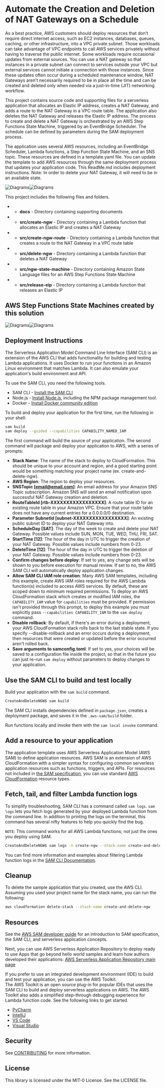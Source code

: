 # Automate the Creation and Deletion of NAT Gateways on a Schedule

As a best practice, AWS customers should deploy resources that don’t require direct internet access, such as EC2 instances, databases, queues, caching, or other infrastructure, into a VPC private subnet. Those workloads can take advantage of VPC endpoints to call AWS services privately without having to traverse the public internet. Some workloads require occasional updates from external sources. You can use a NAT gateway so that instances in a private subnet can connect to services outside your VPC but external services cannot initiate a connection with those instances. Since these updates often occur during a scheduled maintenance window, NAT Gateways aren't necessarily required to be in place all the time and can be created and deleted only when needed via a just-in-time (JIT) networking workflow.

This project contains source code and supporting files for a serverless application that allocates an Elastic IP address, creates a NAT Gateway, and adds a route to the NAT Gateway in a VPC route table. The application also deletes the NAT Gateway and releases the Elastic IP address. The process to create and delete a NAT Gateway is orchestrated by an AWS Step Functions State Machine, triggered by an EventBridge Scheduler. The schedule can be defined by parameters during the SAM deployment process.  

The application uses several AWS resources, including an EventBridge Scheduler, Lambda functions, a Step Function State Machine, and an SNS topic. These resources are defined in a template.yaml file. You can update the template to add AWS resources through the same deployment process that updates your application code. This ReadMe.md includes deployment instructions. Note: In order to delete your NAT Gateway, it will need to be in an available state.


![Diagrams](./docs/CreateNGW.png)![Diagrams](./docs/DeleteNGW.png)

This project includes the following files and folders.

- * **docs** - Directory containing supporting documents
- * **src/create-ngw** - Directory containing a Lambda function that allocates an Elastic IP and creates a NAT Gateway
- * **src/create-ngw-route** - Directory containing a Lambda function that creates a route to the NAT Gateway in a VPC route table
- * **src/delete-ngw** - Directory containing a Lambda function that deletes a NAT Gateway
- * **src/ngw-state-machine** - Directory containing Amazon State Language files for an AWS Step Functions State Machine
- * **src/release-eip** - Directory containing a Lambda function that releases an Elastic IP 




## AWS Step Functions State Machines created by this solution
![Diagrams](./docs/CreateNGW-StateMachine.png)![Diagrams](./docs/DeleteNGW-StateMachine.png)



## Deployment Instructions

The Serverless Application Model Command Line Interface (SAM CLI) is an extension of the AWS CLI that adds functionality for building and testing Lambda applications. It uses Docker to run your functions in an Amazon Linux environment that matches Lambda. It can also emulate your application's build environment and API.

To use the SAM CLI, you need the following tools.

* SAM CLI - [Install the SAM CLI](https://docs.aws.amazon.com/serverless-application-model/latest/developerguide/serverless-sam-cli-install.html)
* Node.js - [Install Node.js](https://nodejs.org/en/), including the NPM package management tool.
* Docker - [Install Docker community edition](https://hub.docker.com/search/?type=edition&offering=community)

To build and deploy your application for the first time, run the following in your shell:

```bash
sam build
sam deploy --guided --capabilities CAPABILITY_NAMED_IAM
```

The first command will build the source of your application. The second command will package and deploy your application to AWS, with a series of prompts:

* **Stack Name**: The name of the stack to deploy to CloudFormation. This should be unique to your account and region, and a good starting point would be something matching your project name (ex. create-and-delete-ngw).
* **AWS Region**: The region to deploy your resources.
* **SNSTopic [email@email.com]**: An email address for your Amazon SNS Topic subscription.  Amazon SNS will send an email notification upon successful NAT Gateway creation and deletion.
* **RouteTableId [rtb-XXXXXXXXXXXXXXXXX]**: A route table ID for an existing route table in your Amazon VPC.  Ensure that your route table does not have any current entries for a 0.0.0.0/0 destination.
* **Parameter SubnetId [subnet-XXXXXXXXXXXXXXXXX]**: An existing public subnet ID to deploy your NAT Gateway into.
* **ScheduleDay [SAT]**: The day of the week to create and delete your NAT Gateway.  Possible values include SUN, MON, TUE, WED, THU, FRI, SAT.
* **StartTime [12]**: The hour of the day in UTC to trigger the creation of your NAT Gateway. Possible values include numbers from 0-23.
* **DeleteTime [12]**: The hour of the day in UTC to trigger the deletion of your NAT Gateway. Possible values include numbers from 0-23.
* **Confirm changes before deploy**: If set to yes, any change sets will be shown to you before execution for manual review. If set to no, the AWS SAM CLI will automatically deploy application changes.
* **Allow SAM CLI IAM role creation**: Many AWS SAM templates, including this example, create AWS IAM roles required for the AWS Lambda function(s) included to access AWS services. By default, these are scoped down to minimum required permissions. To deploy an AWS CloudFormation stack which creates or modified IAM roles, the `CAPABILITY_IAM` value for `capabilities` must be provided. If permission isn't provided through this prompt, to deploy this example you must explicitly pass `--capabilities CAPABILITY_IAM` to the `sam deploy` command.
* **Disable rollback**: By default, if there's an error during a deployment, your AWS CloudFormation stack rolls back to the last stable state. If you specify --disable-rollback and an error occurs during a deployment, then resources that were created or updated before the error occurred aren't rolled back.
* **Save arguments to samconfig.toml**: If set to yes, your choices will be saved to a configuration file inside the project, so that in the future you can just re-run `sam deploy` without parameters to deploy changes to your application.

## Use the SAM CLI to build and test locally

Build your application with the `sam build` command.

```bash
CreateAndDeleteNGW$ sam build
```

The SAM CLI installs dependencies defined in `package.json`, creates a deployment package, and saves it in the `.aws-sam/build` folder.

Run functions locally and invoke them with the `sam local invoke` command.

## Add a resource to your application
The application template uses AWS Serverless Application Model (AWS SAM) to define application resources. AWS SAM is an extension of AWS CloudFormation with a simpler syntax for configuring common serverless application resources such as functions, triggers, and APIs. For resources not included in [the SAM specification](https://github.com/awslabs/serverless-application-model/blob/master/versions/2016-10-31.md), you can use standard [AWS CloudFormation](https://docs.aws.amazon.com/AWSCloudFormation/latest/UserGuide/aws-template-resource-type-ref.html) resource types.

## Fetch, tail, and filter Lambda function logs

To simplify troubleshooting, SAM CLI has a command called `sam logs`. `sam logs` lets you fetch logs generated by your deployed Lambda function from the command line. In addition to printing the logs on the terminal, this command has several nifty features to help you quickly find the bug.

`NOTE`: This command works for all AWS Lambda functions; not just the ones you deploy using SAM.

```bash
CreateAndDeleteNGW$ sam logs -n create-ngw --stack-name create-and-delete-ngw --tail
```

You can find more information and examples about filtering Lambda function logs in the [SAM CLI Documentation](https://docs.aws.amazon.com/serverless-application-model/latest/developerguide/serverless-sam-cli-logging.html).

## Cleanup

To delete the sample application that you created, use the AWS CLI. Assuming you used your project name for the stack name, you can run the following:

```bash
aws cloudformation delete-stack --stack-name create-and-delete-ngw
```

## Resources

See the [AWS SAM developer guide](https://docs.aws.amazon.com/serverless-application-model/latest/developerguide/what-is-sam.html) for an introduction to SAM specification, the SAM CLI, and serverless application concepts.

Next, you can use AWS Serverless Application Repository to deploy ready to use Apps that go beyond hello world samples and learn how authors developed their applications: [AWS Serverless Application Repository main page](https://aws.amazon.com/serverless/serverlessrepo/)


If you prefer to use an integrated development environment (IDE) to build and test your application, you can use the AWS Toolkit.  
The AWS Toolkit is an open source plug-in for popular IDEs that uses the SAM CLI to build and deploy serverless applications on AWS. The AWS Toolkit also adds a simplified step-through debugging experience for Lambda function code. See the following links to get started.

* [PyCharm](https://docs.aws.amazon.com/toolkit-for-jetbrains/latest/userguide/welcome.html)
* [IntelliJ](https://docs.aws.amazon.com/toolkit-for-jetbrains/latest/userguide/welcome.html)
* [VS Code](https://docs.aws.amazon.com/toolkit-for-vscode/latest/userguide/welcome.html)
* [Visual Studio](https://docs.aws.amazon.com/toolkit-for-visual-studio/latest/user-guide/welcome.html)

## Security

See [CONTRIBUTING](CONTRIBUTING.md#security-issue-notifications) for more information.

## License

This library is licensed under the MIT-0 License. See the LICENSE file.